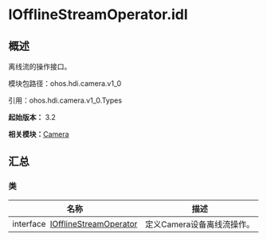 # IOfflineStreamOperator.idl


## 概述

离线流的操作接口。

模块包路径：ohos.hdi.camera.v1_0

引用：ohos.hdi.camera.v1_0.Types

**起始版本：** 3.2

**相关模块：**[Camera](_camera_v10.md)


## 汇总


### 类

| 名称 | 描述 | 
| -------- | -------- |
| interface&nbsp;&nbsp;[IOfflineStreamOperator](interface_i_offline_stream_operator_v10.md) | 定义Camera设备离线流操作。  | 

